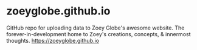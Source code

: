 # zoeyglobe.github.io
GitHub repo for uploading data to Zoey Globe's awesome website. The forever-in-development home to Zoey's creations, concepts, &amp; innermost thoughts.
https://zoeyglobe.github.io
